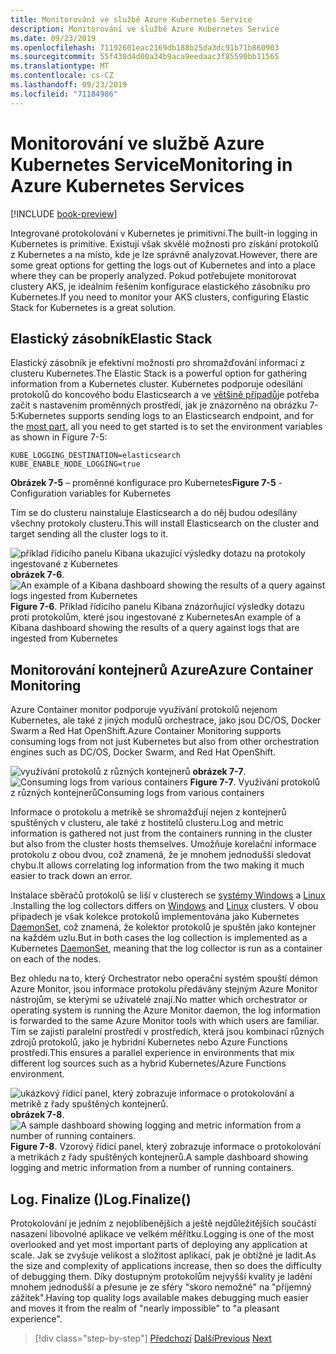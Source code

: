 ```yaml
---
title: Monitorování ve službě Azure Kubernetes Service
description: Monitorování ve službě Azure Kubernetes Service
ms.date: 09/23/2019
ms.openlocfilehash: 71192601eac2169db188b25da3dc91b71b860903
ms.sourcegitcommit: 55f438d4d00a34b9aca9eedaac3f85590bb11565
ms.translationtype: MT
ms.contentlocale: cs-CZ
ms.lasthandoff: 09/23/2019
ms.locfileid: "71184986"
---
```

# <a name="monitoring-in-azure-kubernetes-services"></a><span data-ttu-id="7642a-103">Monitorování ve službě Azure Kubernetes Service</span><span class="sxs-lookup"><span data-stu-id="7642a-103">Monitoring in Azure Kubernetes Services</span></span>

[!INCLUDE [book-preview](../../../includes/book-preview.md)]

<span data-ttu-id="7642a-104">Integrované protokolování v Kubernetes je primitivní.</span><span class="sxs-lookup"><span data-stu-id="7642a-104">The built-in logging in Kubernetes is primitive.</span></span> <span data-ttu-id="7642a-105">Existují však skvělé možnosti pro získání protokolů z Kubernetes a na místo, kde je lze správně analyzovat.</span><span class="sxs-lookup"><span data-stu-id="7642a-105">However, there are some great options for getting the logs out of Kubernetes and into a place where they can be properly analyzed.</span></span> <span data-ttu-id="7642a-106">Pokud potřebujete monitorovat clustery AKS, je ideálním řešením konfigurace elastického zásobníku pro Kubernetes.</span><span class="sxs-lookup"><span data-stu-id="7642a-106">If you need to monitor your AKS clusters, configuring Elastic Stack for Kubernetes is a great solution.</span></span>

## <a name="elastic-stack"></a><span data-ttu-id="7642a-107">Elastický zásobník</span><span class="sxs-lookup"><span data-stu-id="7642a-107">Elastic Stack</span></span>

<span data-ttu-id="7642a-108">Elastický zásobník je efektivní možností pro shromažďování informací z clusteru Kubernetes.</span><span class="sxs-lookup"><span data-stu-id="7642a-108">The Elastic Stack is a powerful option for gathering information from a Kubernetes cluster.</span></span> <span data-ttu-id="7642a-109">Kubernetes podporuje odesílání protokolů do koncového bodu Elasticsearch a ve [většině případů](https://kubernetes.io/docs/tasks/debug-application-cluster/logging-elasticsearch-kibana/)je potřeba začít s nastavením proměnných prostředí, jak je znázorněno na obrázku 7-5:</span><span class="sxs-lookup"><span data-stu-id="7642a-109">Kubernetes supports sending logs to an Elasticsearch endpoint, and for the [most part](https://kubernetes.io/docs/tasks/debug-application-cluster/logging-elasticsearch-kibana/), all you need to get started is to set the environment variables as shown in Figure 7-5:</span></span>

```kubernetes
KUBE_LOGGING_DESTINATION=elasticsearch
KUBE_ENABLE_NODE_LOGGING=true
```

<span data-ttu-id="7642a-110">**Obrázek 7-5** – proměnné konfigurace pro Kubernetes</span><span class="sxs-lookup"><span data-stu-id="7642a-110">**Figure 7-5** - Configuration variables for Kubernetes</span></span>

<span data-ttu-id="7642a-111">Tím se do clusteru nainstaluje Elasticsearch a do něj budou odesílány všechny protokoly clusteru.</span><span class="sxs-lookup"><span data-stu-id="7642a-111">This will install Elasticsearch on the cluster and target sending all the cluster logs to it.</span></span>

<span data-ttu-id="7642a-112">![příklad řídicího panelu Kibana ukazující výsledky dotazu na protokoly ingestované z Kubernetes](./media/kibana-dashboard.png)
**obrázek 7-6**.</span><span class="sxs-lookup"><span data-stu-id="7642a-112">![An example of a Kibana dashboard showing the results of a query against logs ingested from Kubernetes](./media/kibana-dashboard.png)
**Figure 7-6**.</span></span> <span data-ttu-id="7642a-113">Příklad řídicího panelu Kibana znázorňující výsledky dotazu proti protokolům, které jsou ingestované z Kubernetes</span><span class="sxs-lookup"><span data-stu-id="7642a-113">An example of a Kibana dashboard showing the results of a query against logs that are ingested from Kubernetes</span></span>

## <a name="azure-container-monitoring"></a><span data-ttu-id="7642a-114">Monitorování kontejnerů Azure</span><span class="sxs-lookup"><span data-stu-id="7642a-114">Azure Container Monitoring</span></span>

<span data-ttu-id="7642a-115">Azure Container monitor podporuje využívání protokolů nejenom Kubernetes, ale také z jiných modulů orchestrace, jako jsou DC/OS, Docker Swarm a Red Hat OpenShift.</span><span class="sxs-lookup"><span data-stu-id="7642a-115">Azure Container Monitoring supports consuming logs from not just Kubernetes but also from other orchestration engines such as DC/OS, Docker Swarm, and Red Hat OpenShift.</span></span>

<span data-ttu-id="7642a-116">![využívání protokolů z různých kontejnerů](./media/containers-diagram.png)
**obrázek 7-7**.</span><span class="sxs-lookup"><span data-stu-id="7642a-116">![Consuming logs from various containers](./media/containers-diagram.png)
**Figure 7-7**.</span></span>  <span data-ttu-id="7642a-117">Využívání protokolů z různých kontejnerů</span><span class="sxs-lookup"><span data-stu-id="7642a-117">Consuming logs from various containers</span></span>

<span data-ttu-id="7642a-118">Informace o protokolu a metrikě se shromažďují nejen z kontejnerů spuštěných v clusteru, ale také z hostitelů clusteru.</span><span class="sxs-lookup"><span data-stu-id="7642a-118">Log and metric information is gathered not just from the containers running in the cluster but also from the cluster hosts themselves.</span></span> <span data-ttu-id="7642a-119">Umožňuje korelační informace protokolu z obou dvou, což znamená, že je mnohem jednodušší sledovat chybu.</span><span class="sxs-lookup"><span data-stu-id="7642a-119">It allows correlating log information from the two making it much easier to track down an error.</span></span>

<span data-ttu-id="7642a-120">Instalace sběračů protokolů se liší v clusterech se [systémy Windows](https://docs.microsoft.com/azure/azure-monitor/insights/containers#configure-a-log-analytics-windows-agent-for-kubernetes) a [Linux](https://docs.microsoft.com/azure/azure-monitor/insights/containers#configure-a-log-analytics-linux-agent-for-kubernetes) .</span><span class="sxs-lookup"><span data-stu-id="7642a-120">Installing the log collectors differs on [Windows](https://docs.microsoft.com/azure/azure-monitor/insights/containers#configure-a-log-analytics-windows-agent-for-kubernetes) and [Linux](https://docs.microsoft.com/azure/azure-monitor/insights/containers#configure-a-log-analytics-linux-agent-for-kubernetes) clusters.</span></span> <span data-ttu-id="7642a-121">V obou případech je však kolekce protokolů implementována jako Kubernetes [DaemonSet](https://kubernetes.io/docs/concepts/workloads/controllers/daemonset/), což znamená, že kolektor protokolů je spuštěn jako kontejner na každém uzlu.</span><span class="sxs-lookup"><span data-stu-id="7642a-121">But in both cases the log collection is implemented as a Kubernetes [DaemonSet](https://kubernetes.io/docs/concepts/workloads/controllers/daemonset/), meaning that the log collector is run as a container on each of the nodes.</span></span>

<span data-ttu-id="7642a-122">Bez ohledu na to, který Orchestrator nebo operační systém spouští démon Azure Monitor, jsou informace protokolu předávány stejným Azure Monitor nástrojům, se kterými se uživatelé znají.</span><span class="sxs-lookup"><span data-stu-id="7642a-122">No matter which orchestrator or operating system is running the Azure Monitor daemon, the log information is forwarded to the same Azure Monitor tools with which users are familiar.</span></span> <span data-ttu-id="7642a-123">Tím se zajistí paralelní prostředí v prostředích, která jsou kombinací různých zdrojů protokolů, jako je hybridní Kubernetes nebo Azure Functions prostředí.</span><span class="sxs-lookup"><span data-stu-id="7642a-123">This ensures a parallel experience in environments that mix different log sources such as a hybrid Kubernetes/Azure Functions environment.</span></span>

<span data-ttu-id="7642a-124">![ukázkový řídicí panel, který zobrazuje informace o protokolování a metrikě z řady spuštěných kontejnerů.](./media/containers-dashboard.png)
**obrázek 7-8**.</span><span class="sxs-lookup"><span data-stu-id="7642a-124">![A sample dashboard showing logging and metric information from a number of running containers.](./media/containers-dashboard.png)
**Figure 7-8**.</span></span> <span data-ttu-id="7642a-125">Vzorový řídicí panel, který zobrazuje informace o protokolování a metrikách z řady spuštěných kontejnerů.</span><span class="sxs-lookup"><span data-stu-id="7642a-125">A sample dashboard showing logging and metric information from a number of running containers.</span></span>

## <a name="logfinalize"></a><span data-ttu-id="7642a-126">Log. Finalize ()</span><span class="sxs-lookup"><span data-stu-id="7642a-126">Log.Finalize()</span></span>

<span data-ttu-id="7642a-127">Protokolování je jedním z nejoblíbenějších a ještě nejdůležitějších součástí nasazení libovolné aplikace ve velkém měřítku.</span><span class="sxs-lookup"><span data-stu-id="7642a-127">Logging is one of the most overlooked and yet most important parts of deploying any application at scale.</span></span> <span data-ttu-id="7642a-128">Jak se zvyšuje velikost a složitost aplikací, pak je obtížné je ladit.</span><span class="sxs-lookup"><span data-stu-id="7642a-128">As the size and complexity of applications increase, then so does the difficulty of debugging them.</span></span> <span data-ttu-id="7642a-129">Díky dostupným protokolům nejvyšší kvality je ladění mnohem jednodušší a přesune je ze sféry "skoro nemožné" na "příjemný zážitek".</span><span class="sxs-lookup"><span data-stu-id="7642a-129">Having top quality logs available makes debugging much easier and moves it from the realm of "nearly impossible" to "a pleasant experience".</span></span>

>[!div class="step-by-step"]
><span data-ttu-id="7642a-130">[Předchozí](logging-with-elastic-stack.md)
>[Další](azure-monitor.md)</span><span class="sxs-lookup"><span data-stu-id="7642a-130">[Previous](logging-with-elastic-stack.md)
[Next](azure-monitor.md)</span></span>
